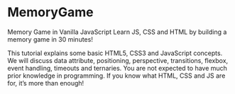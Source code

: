 # MemoryGame

Memory Game in Vanilla JavaScript
Learn JS, CSS and HTML by building a memory game in 30 minutes!

This tutorial explains some basic HTML5, CSS3 and JavaScript concepts. We will discuss data attribute, positioning, perspective, transitions, flexbox, event handling, timeouts and ternaries. You are not expected to have much prior knowledge in programming. If you know what HTML, CSS and JS are for, it’s more than enough!
